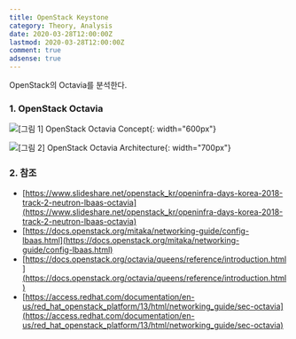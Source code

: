 ```yaml
---
title: OpenStack Keystone
category: Theory, Analysis
date: 2020-03-28T12:00:00Z
lastmod: 2020-03-28T12:00:00Z
comment: true
adsense: true
---
```


OpenStack의 Octavia를 분석한다.

### 1. OpenStack Octavia

![[그림 1] OpenStack Octavia Concept]({{site.baseurl}}/images/theory_analysis/OpenStack_Octavia/Octavia_Concept.PNG){: width="600px"}

![[그림 2] OpenStack Octavia Architecture]({{site.baseurl}}/images/theory_analysis/OpenStack_Octavia/Octavia_Architecture.PNG){: width="700px"}


### 2. 참조

* [https://www.slideshare.net/openstack_kr/openinfra-days-korea-2018-track-2-neutron-lbaas-octavia](https://www.slideshare.net/openstack_kr/openinfra-days-korea-2018-track-2-neutron-lbaas-octavia)
* [https://docs.openstack.org/mitaka/networking-guide/config-lbaas.html](https://docs.openstack.org/mitaka/networking-guide/config-lbaas.html)
* [https://docs.openstack.org/octavia/queens/reference/introduction.html](https://docs.openstack.org/octavia/queens/reference/introduction.html)
* [https://access.redhat.com/documentation/en-us/red_hat_openstack_platform/13/html/networking_guide/sec-octavia](https://access.redhat.com/documentation/en-us/red_hat_openstack_platform/13/html/networking_guide/sec-octavia)

